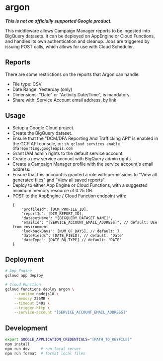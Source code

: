 # argon

***This is not an officially supported Google product.***

This middleware allows Campaign Manager reports to be ingested into BigQuery
datasets. It can be deployed on AppEngine or Cloud Functions, and handles its
own authentication and cleanup. Jobs are triggered by issuing POST calls, which
allows for use with Cloud Scheduler.

## Reports

There are some restrictions on the reports that Argon can handle:

*   File type: CSV
*   Date Range: Yesterday (only)
*   Dimensions: "Date" or "Activity Date/Time", is mandatory
*   Share with: Service Account email address, by link

## Usage

*   Setup a Google Cloud project.
*   Create the BigQuery dataset.
*   Ensure that the "DCM/DFA Reporting And Trafficking API" is enabled in the
    GCP API console, or: `sh gcloud services enable dfareporting.googleapis.com`
*   Grant IAM admin rights to the default service account.
*   Create a new service account with BigQuery admin rights.
*   Create a Campaign Manager profile with the service account's email address.
*   Ensure that this account is granted a role with permissions to "View all
    generated files" and "View all saved reports".
*   Deploy to either App Engine or Cloud Functions, with a suggested minimum
    memory resource of 0.25 GB.
*   POST to the AppEngine / Cloud Function endpoint with:
    ```json5
    {
        "profileId": [DCM_PROFILE_ID],
        "reportId": [DCM_REPORT_ID],
        "datasetName": "[BIGQUERY_DATASET_NAME]",
        "emailId": "[SERVICE_ACCOUNT_EMAIL_ADDRESS]", // default: Use from environment
        "lookbackDays": [NUM_OF_DAYS], // default: 7
        "dateFields": [DATE_FIELD], // default: 'Date'
        "dateType": [DATE_BQ_TYPE] // default: 'DATE'
    }
    ```

## Deployment

```sh
# App Engine
gcloud app deploy

# Cloud Function
gcloud functions deploy argon \
    --runtime nodejs10 \
    --memory 256MB \
    --timeout 540s \
    --trigger-http \
    --service-account "[SERVICE_ACCOUNT_EMAIL_ADDRESS]"
```

## Development

```sh
export GOOGLE_APPLICATION_CREDENTIALS="[PATH_TO_KEYFILE]"
npm install
npm run dev     # run local server
npm run format  # format local files
```
